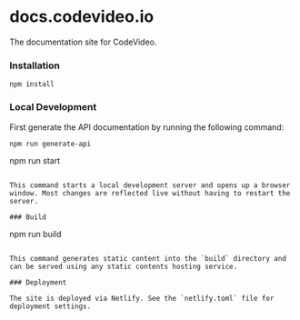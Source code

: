 # docs.codevideo.io

The documentation site for CodeVideo.

### Installation

```
npm install
```

### Local Development

First generate the API documentation by running the following command:

```shell
npm run generate-api

```
npm run start
```

This command starts a local development server and opens up a browser window. Most changes are reflected live without having to restart the server.

### Build

```
npm run build
```

This command generates static content into the `build` directory and can be served using any static contents hosting service.

### Deployment

The site is deployed via Netlify. See the `netlify.toml` file for deployment settings.
